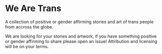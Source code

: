 # We Are Trans

A collection of positive or gender affirming stories and art of trans people from accross the globe.

We are looking for your stories and artwork, if you have something positive or gender affirming to share please open an issue! Attribution and licensing will be on your terms.